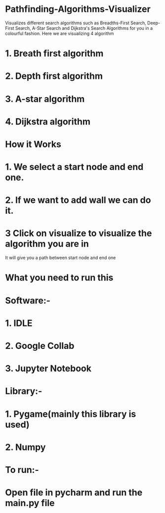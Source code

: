 # Pathfinding-Algorithms-Visualizer
Visualizes different search algorithms such as Breadths-First Search, Deep-First Search, A-Star Search and Dijkstra's Search Algorithms for you in a colourful fashion.
Here we are visualizing 4 algorithm 
# 1. Breath first algorithm
# 2. Depth first algorithm
# 3. A-star algorithm
# 4. Dijkstra algorithm 


# How it Works

# 1. We select a start node and end one.
# 2. If we want to add wall we can do it.
# 3 Click on visualize to visualize the algorithm you are in 

It will give you a path between start node and end one

# What you need to run this 

# Software:-
# 1. IDLE
# 2. Google Collab
# 3. Jupyter Notebook

# Library:-
# 1. Pygame(mainly this library is used)
# 2. Numpy

# To run:-

# Open file in pycharm and run the main.py file 
